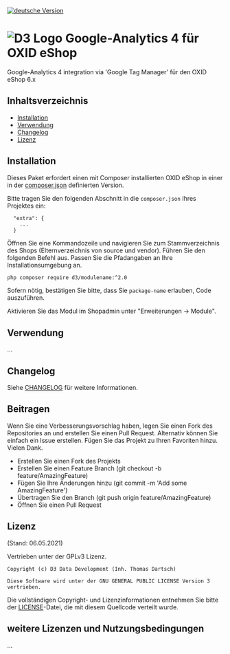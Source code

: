 [![deutsche Version](https://logos.oxidmodule.com/de2_xs.svg)](README.md)

# ![D3 Logo](https://logos.oxidmodule.com/d3logo_24x24.svg) Google-Analytics 4 für OXID eShop

Google-Analytics 4 integration via 'Google Tag Manager' für den OXID eShop 6.x

## Inhaltsverzeichnis

- [Installation](#installation)
- [Verwendung](#verwendung)
- [Changelog](#changelog)
- [Lizenz](#lizenz)

## Installation

Dieses Paket erfordert einen mit Composer installierten OXID eShop in einer in der [composer.json](composer.json) definierten Version.

Bitte tragen Sie den folgenden Abschnitt in die `composer.json` Ihres Projektes ein:

```
  "extra": {
    ...
  }
```

Öffnen Sie eine Kommandozeile und navigieren Sie zum Stammverzeichnis des Shops (Elternverzeichnis von source und vendor). Führen Sie den folgenden Befehl aus. Passen Sie die Pfadangaben an Ihre Installationsumgebung an.


```bash
php composer require d3/modulename:^2.0
```

Sofern nötig, bestätigen Sie bitte, dass Sie `package-name` erlauben, Code auszuführen.

Aktivieren Sie das Modul im Shopadmin unter "Erweiterungen -> Module".

## Verwendung

...

## Changelog

Siehe [CHANGELOG](CHANGELOG.md) für weitere Informationen.

## Beitragen

Wenn Sie eine Verbesserungsvorschlag haben, legen Sie einen Fork des Repositories an und erstellen Sie einen Pull Request. Alternativ können Sie einfach ein Issue erstellen. Fügen Sie das Projekt zu Ihren Favoriten hinzu. Vielen Dank.

- Erstellen Sie einen Fork des Projekts
- Erstellen Sie einen Feature Branch (git checkout -b feature/AmazingFeature)
- Fügen Sie Ihre Änderungen hinzu (git commit -m 'Add some AmazingFeature')
- Übertragen Sie den Branch (git push origin feature/AmazingFeature)
- Öffnen Sie einen Pull Request

## Lizenz
(Stand: 06.05.2021)

Vertrieben unter der GPLv3 Lizenz.

```
Copyright (c) D3 Data Development (Inh. Thomas Dartsch)

Diese Software wird unter der GNU GENERAL PUBLIC LICENSE Version 3 vertrieben.
```

Die vollständigen Copyright- und Lizenzinformationen entnehmen Sie bitte der [LICENSE](LICENSE.md)-Datei, die mit diesem Quellcode verteilt wurde.

## weitere Lizenzen und Nutzungsbedingungen

...